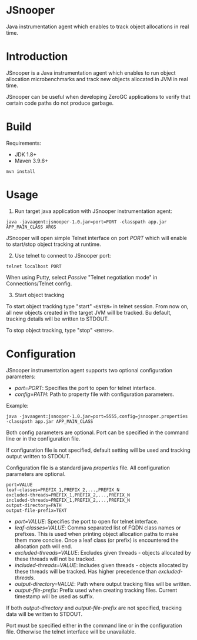 # JSnooper
Java instrumentation agent which enables to track object allocations in real time.

# Introduction
JSnooper is a Java instrumentation agent which enables to run object allocation microbenchmarks and track new objects allocated in JVM in real time.

JSnooper can be useful when developing ZeroGC applications to verify that certain code paths do not produce garbage. 

# Build
Requirements:
- JDK 1.8+
- Maven 3.9.6+

```
mvn install
```
# Usage

1. Run target java application with JSnooper instrumentation agent:

```
java -javaagent:jsnooper-1.0.jar=port=PORT -classpath app.jar APP_MAIN_CLASS ARGS
```

JSnooper will open simple Telnet interface on port _PORT_ which will enable to start/stop object tracking at runtime.

2. Use telnet to connect to JSnooper port:

```
telnet localhost PORT
```

When using Putty, select _Passive_ "Telnet negotiation mode" in Connections/Telnet config.

3. Start object tracking

To start object tracking type "start" `<ENTER>` in telnet session. From now on, all new objects created in the target JVM will be tracked. Bu default, tracking details will be written to STDOUT. 

To stop object tracking, type "stop" `<ENTER>`.

# Configuration

JSnooper instrumentation agent supports two optional configuration parameters:
* *port=PORT*: Specifies the port to open for telnet interface.
* *config=PATH*: Path to property file with configuration parameters.

Example:

```
java -javaagent:jsnooper-1.0.jar=port=5555,config=jsnooper.properties -classpath app.jar APP_MAIN_CLASS
```

Both config parameters are optional. Port can be specified in the command line or in the configuration file.

If configuration file is not specified, default setting will be used and tracking output written to STDOUT.

Configuration file is a standard java _properties_ file. All configuration parameters are optional. 

```
port=VALUE
leaf-classes=PREFIX_1,PREFIX_2,...,PREFIX_N
excluded-threads=PREFIX_1,PREFIX_2,...,PREFIX_N
included-threads=PREFIX_1,PREFIX_2,...,PREFIX_N
output-directory=PATH
output-file-prefix=TEXT
```

* *port=VALUE*: Specifies the port to open for telnet interface.
* *leaf-classes=VALUE*: Comma separated list of FQDN class names or prefixes. This is used when printing object allocation paths to make them more concise. Once a leaf class (or prefix) is encountered the allocation path will end. 
* *excluded-threads=VALUE*: Excludes given threads - objects allocated by these threads will not be tracked.
* *included-threads=VALUE*: Includes given threads - objects allocated by these threads will be tracked. Has higher precedence than _excluded-threads_.
* *output-directory=VALUE*: Path where output tracking files will be written.
* *output-file-prefix*: Prefix used when creating tracking files. Current timestamp will be used as suffix.

If both _output-directory_ and _output-file-prefix_ are not specified, tracking data will be written to STDOUT.

Port must be specified either in the command line or in the configuration file. Otherwise the telnet interface will be unavailable.   
